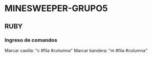 # MINESWEEPER-GRUPO5

## RUBY

### Ingreso de comandos

<subs>
Marcar casilla: "c #fila #columna"
Marcar bandera: "m #fila #columna"
</sub>
